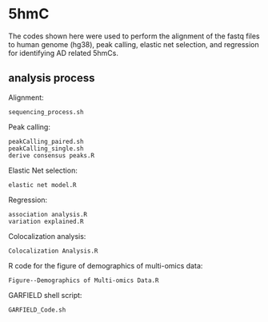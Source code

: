 # 5hmC
The codes shown here were used to perform the alignment of the fastq files to human genome (hg38), peak calling, elastic net selection, and regression for identifying AD related 5hmCs.

## analysis process
Alignment:

    sequencing_process.sh


Peak calling:

    peakCalling_paired.sh
    peakCalling_single.sh
    derive consensus peaks.R


Elastic Net selection:

    elastic net model.R

    
Regression:

    association analysis.R
    variation explained.R


Colocalization analysis:

    Colocalization Analysis.R


R code for the figure of demographics of multi-omics data:

    Figure--Demographics of Multi-omics Data.R


GARFIELD shell script:

    GARFIELD_Code.sh


